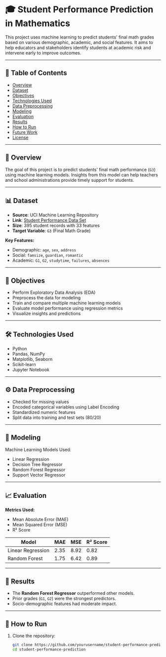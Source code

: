 # 🎓 Student Performance Prediction in Mathematics

This project uses machine learning to predict students' final math grades based on various demographic, academic, and social features. It aims to help educators and stakeholders identify students at academic risk and intervene early to improve outcomes.

---

## 📌 Table of Contents

- [Overview](#overview)
- [Dataset](#dataset)
- [Objectives](#objectives)
- [Technologies Used](#technologies-used)
- [Data Preprocessing](#data-preprocessing)
- [Modeling](#modeling)
- [Evaluation](#evaluation)
- [Results](#results)
- [How to Run](#how-to-run)
- [Future Work](#future-work)
- [License](#license)

---

## 📖 Overview

The goal of this project is to predict students' final math performance (`G3`) using machine learning models. Insights from this model can help teachers and school administrations provide timely support for students.

---

## 📊 Dataset

- **Source**: UCI Machine Learning Repository  
- **Link**: [Student Performance Data Set](https://www.kaggle.com/datasets/spscientist/students-performance-in-exams)
- **Size**: 395 student records with 33 features
- **Target Variable**: `G3` (Final Math Grade)

**Key Features:**
- Demographic: `age`, `sex`, `address`
- Social: `famsize`, `guardian`, `romantic`
- Academic: `G1`, `G2`, `studytime`, `failures`, `absences`

---

## 🎯 Objectives

- Perform Exploratory Data Analysis (EDA)
- Preprocess the data for modeling
- Train and compare multiple machine learning models
- Evaluate model performance using regression metrics
- Visualize insights and predictions

---

## 🛠️ Technologies Used

- Python
- Pandas, NumPy
- Matplotlib, Seaborn
- Scikit-learn
- Jupyter Notebook

---

## ⚙️ Data Preprocessing

- Checked for missing values
- Encoded categorical variables using Label Encoding
- Standardized numeric features
- Split data into training and test sets (80/20)

---

## 🤖 Modeling

Machine Learning Models Used:
- Linear Regression
- Decision Tree Regressor
- Random Forest Regressor
- Support Vector Regressor

---

## 📈 Evaluation

**Metrics Used:**
- Mean Absolute Error (MAE)
- Mean Squared Error (MSE)
- R² Score

| Model              | MAE   | MSE   | R² Score |
|-------------------|-------|-------|----------|
| Linear Regression | 2.35  | 8.92  | 0.82     |
| Random Forest     | 1.75  | 6.42  | 0.89     |

---

## 🧠 Results

- The **Random Forest Regressor** outperformed other models.
- Prior grades (`G1`, `G2`) were the strongest predictors.
- Socio-demographic features had moderate impact.

---

## 🚀 How to Run

1. Clone the repository:
   ```bash
   git clone https://github.com/yourusername/student-performance-prediction.git
   cd student-performance-prediction
